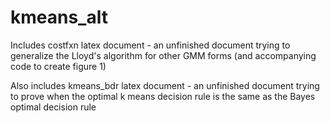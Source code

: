 # kmeans_alt
Includes costfxn latex document - an unfinished document trying to generalize the Lloyd's algorithm for other GMM forms (and accompanying code to create figure 1)

Also includes kmeans_bdr latex document - an unfinished document trying to prove when the optimal k means decision rule is the same as the Bayes optimal decision rule
